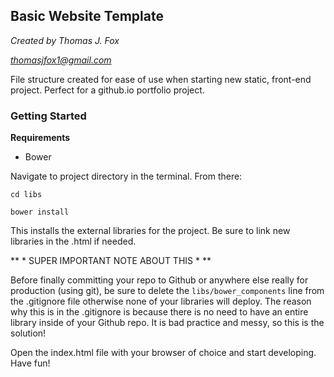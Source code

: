 ## Basic Website Template

*Created by Thomas J. Fox*

*thomasjfox1@gmail.com*

File structure created for ease of use when starting new static, front-end project.
Perfect for a github.io portfolio project.

### Getting Started

**Requirements**
* Bower

Navigate to project directory in the terminal. From there:

`cd libs`

`bower install`

This installs the external libraries for the project.
Be sure to link new libraries in the .html if needed.

** * SUPER IMPORTANT NOTE ABOUT THIS * **

Before finally committing your repo to Github or anywhere else really for production (using git), be sure to delete the
`libs/bower_components`
line from the .gitignore file otherwise none of your libraries will deploy. The reason why this is in the .gitignore is because there is no need to have an entire library inside of your Github repo. It is bad practice and messy, so this is the solution!

Open the index.html file with your browser of choice and start developing.
Have fun!
